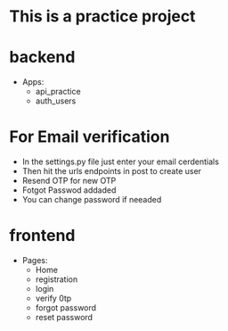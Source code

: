 # This is a practice project 

# backend
- Apps:
    - api_practice
    - auth_users

# For Email verification

- In the settings.py file just enter your email cerdentials 
- Then hit the urls endpoints in post to create user 
- Resend OTP for new OTP
- Fotgot Passwod addaded
- You can change password if neeaded


# frontend 
- Pages:
    - Home
    - registration 
    - login 
    - verify 0tp
    - forgot password
    - reset password
